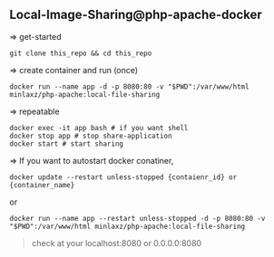 ## Local-Image-Sharing@php-apache-docker

=> get-started
```
git clone this_repo && cd this_repo
```
=> create container and run (once)
```
docker run --name app -d -p 8080:80 -v "$PWD":/var/www/html minlaxz/php-apache:local-file-sharing
```
=> repeatable
```
docker exec -it app bash # if you want shell
docker stop app # stop share-application
docker start # start sharing
```

=> If you want to autostart docker conatiner,
```
docker update --restart unless-stopped {contaienr_id} or {container_name}
```
or
```
docker run --name app --restart unless-stopped -d -p 8080:80 -v "$PWD":/var/www/html minlaxz/php-apache:local-file-sharing
```
> check at your localhost:8080 or 0.0.0.0:8080
